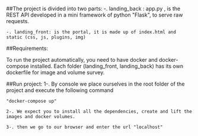 ##The project is divided into two parts:
	-. landing_back : app.py , is the REST API developed in a mini framework of python "Flask", to serve raw requests.

	-. landing_front: is the portal, it is made up of index.html and static (css, js, plugins, img)

##Requirements:

To run the project automatically, you need to have docker and docker-compose installed.
Each folder (landing_front, landing_back) has its own dockerfile for image and volume survey.

##Run project:
	1-. By console we place ourselves in the root folder of the project and execute the following command  

	"docker-compose up"

	2-. We expect you to install all the dependencies, create and lift the images and docker volumes.

	3-. then we go to our browser and enter the url "localhost"   
